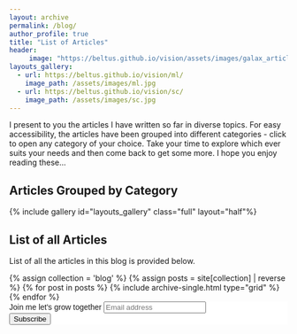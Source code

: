 ```yaml
---
layout: archive
permalink: /blog/
author_profile: true
title: "List of Articles"
header:
     image: "https://beltus.github.io/vision/assets/images/galax_article.jpg"
layouts_gallery:
  - url: https://beltus.github.io/vision/ml/
    image_path: /assets/images/ml.jpg
  - url: https://beltus.github.io/vision/sc/
    image_path: /assets/images/sc.jpg
---
```


I present to you the articles I have written so far in diverse topics. For easy accessibility, the articles have been grouped into different categories - click to open any category of your choice. Take your time to explore which ever suits your needs and then come back to get some more. I hope you enjoy reading these...

## Articles Grouped by Category

{% include gallery id="layouts_gallery" class="full" layout="half"%}

## List of all Articles
List of all the articles in this blog is provided below.

<div class="grid__wrapper">
  {% assign collection = 'blog' %}
  {% assign posts = site[collection] | reverse %}
  {% for post in posts %}
    {% include archive-single.html type="grid" %}
  {% endfor %}
</div>

<!-- Begin Mailchimp Signup Form -->
<link href="//cdn-images.mailchimp.com/embedcode/horizontal-slim-10_7.css" rel="stylesheet" type="text/css">
<style type="text/css">
	#mc_embed_signup{background:#fff; clear:left; font:14px Helvetica,Arial,sans-serif; width:100%;}
	/* Add your own Mailchimp form style overrides in your site stylesheet or in this style block.
	   We recommend moving this block and the preceding CSS link to the HEAD of your HTML file. */
</style>
<div id="mc_embed_signup">
<form action="https://github.us4.list-manage.com/subscribe/post?u=ca4847e09fa3eca66eff34e12&amp;id=cf9e9cda45" method="post" id="mc-embedded-subscribe-form" name="mc-embedded-subscribe-form" class="validate" target="_blank" novalidate>
    <div id="mc_embed_signup_scroll">
	<label for="mce-EMAIL">Join me let's grow together</label>
	<input type="email" value="" name="EMAIL" class="email" id="mce-EMAIL" placeholder="Email address" required>
    <!-- real people should not fill this in and expect good things - do not remove this or risk form bot signups-->
    <div style="position: absolute; left: -5000px;" aria-hidden="true"><input type="text" name="b_ca4847e09fa3eca66eff34e12_cf9e9cda45" tabindex="-1" value=""></div>
    <div class="clear"><input type="submit" value="Subscribe" name="subscribe" id="mc-embedded-subscribe" class="button"></div>
    </div>
</form>
</div>

<!--End mc_embed_signup-->
